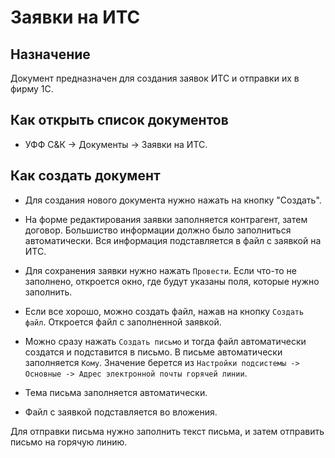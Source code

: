 # Заявки на ИТС

## Назначение

Документ предназначен для создания заявок ИТС и отправки их в фирму 1С.

## Как открыть список документов

* УФФ С&К -> Документы -> Заявки на ИТС.

## Как создать документ

* Для создания нового документа нужно нажать на кнопку "Создать".

* На форме редактирования заявки заполняется контрагент, затем договор.
Большиство информации должно было заполниться автоматически.
Вся информация подставляется в файл с заявкой на ИТС.

* Для сохранения заявки нужно нажать `Провести`. Если что-то не заполнено, откроется окно, где будут указаны поля, которые нужно заполнить. 

* Если все хорошо, можно создать файл, нажав на кнопку `Создать файл`. Откроется файл с заполненной заявкой.

* Можно сразу нажать `Создать письмо` и тогда файл автоматически создатся и подставится в письмо.
В письме автоматически заполняется `Кому`. Значение берется из `Настройки подсистемы -> Основные -> Адрес электронной почты горячей линии`.

* Тема письма заполняется автоматически.

* Файл с заявкой подставляется во вложения.

Для отправки письма нужно заполнить текст письма, и затем отправить письмо на горячую линию.
